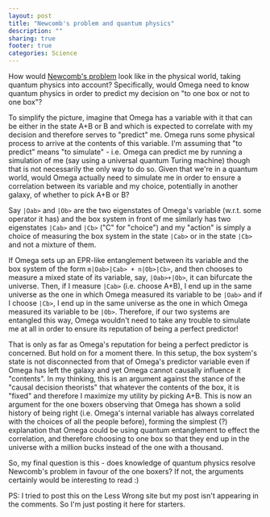 ```yaml
---
layout: post
title: "Newcomb's problem and quantum physics"
description: ""
sharing: true
footer: true
categories: Science
---
```


How would [Newcomb's problem] look like in the physical world, taking quantum
physics into account? Specifically, would Omega need to know quantum physics in
order to predict my decision on "to one box or not to one box"?

To simplify the picture, imagine that Omega has a variable with it that can be
either in the state A+B or B and which is expected to correlate with my
decision and therefore serves to "predict" me. Omega runs some physical process
to arrive at the contents of this variable. I'm assuming that "to predict"
means "to simulate" - i.e. Omega can predict me by running a simulation of me
(say using a universal quantum Turing machine) though that is not necessarily
the only way to do so. Given that we're in a quantum world, would Omega
actually need to simulate me in order to ensure a correlation between its
variable and my choice, potentially in another galaxy, of whether to pick A+B
or B?

<!-- more -->

Say `|Oab>` and `|Ob>` are the two eigenstates of Omega's variable (w.r.t.
some operator it has) and the box system in front of me similarly has two
eigenstates `|Cab>` and `|Cb>` ("C" for "choice") and my "action" is simply a
choice of measuring the box system in the state `|Cab>` or in the state
`|Cb>` and not a mixture of them.


If Omega sets up an EPR-like entanglement between its variable and the box
system of the form `m|Oab>|Cab> + n|Ob>|Cb>`, and then chooses to measure a
mixed state of its variable, say, `|Oab>+|Ob>`, it can bifurcate the universe.
Then, if I measure `|Cab>` (i.e. choose A+B), I end up in the same universe as
the one in which Omega measured its variable to be `|Oab>` and if I choose
`|Cb>`, I end up in the same universe as the one in which Omega measured its
variable to be `|Ob>`.  Therefore, if our two systems are entangled this way,
Omega wouldn't need to take any trouble to simulate me at all in order to
ensure its reputation of being a perfect predictor!


That is only as far as Omega's reputation for being a perfect predictor is
concerned. But hold on for a moment there. In this setup, the box system's
state is not disconnected from that of Omega's predictor variable even if Omega
has left the galaxy and yet Omega cannot causally influence it "contents". In
my thinking, this is an argument against the stance of the "causal decision
theorists" that whatever the contents of the box, it is "fixed" and therefore I
maximize my utility by picking A+B. This is now an argument for the one boxers
observing that Omega has shown a solid history of being right (i.e. Omega's
internal variable has always correlated with the choices of all the people
before), forming the simplest (?) explanation that Omega could be using quantum
entanglement to effect the correlation, and therefore choosing to one box so
that they end up in the universe with a million bucks instead of the one with a
thousand.

So, my final question is this - does knowledge of quantum physics resolve
Newcomb's problem in favour of the one boxers? If not, the arguments certainly
would be interesting to read :)

PS: I tried to post this on the Less Wrong site but my post isn't appearing in
the comments. So I'm just posting it here for starters.

[Newcomb's problem]: http://lesswrong.com/lw/nc/newcombs_problem_and_regret_of_rationality/
